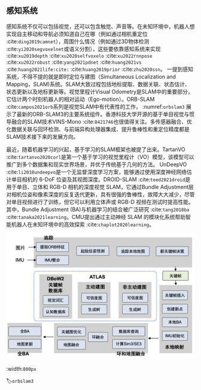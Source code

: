 ## 感知系统

感知系统不仅可以包括视觉，还可以包含触觉、声音等。在未知环境中，机器人想实现自主移动和导航必须知道自己在哪（例如通过相机重定位 :cite:`ding2019camnet`），周围什么情况（例如通过3D物体检测 :cite:`yi2020segvoxelnet`或语义分割），这些要依靠感知系统来实现 :cite:`xu2019depth` :cite:`xu2020selfvoxelo` :cite:`xu2022rnnpose` :cite:`xu2022robust` :cite:`yang2021pdnet` :cite:`huang2021vs` :cite:`huang2021life:cite:` :cite:`huang2019prior` :cite:`zhu2020ssn`。
一提到感知系统，不得不提的就是即时定位与建图（Simultaneous Localization
and
Mapping，SLAM)系统。SLAM大致过程包括地标提取、数据关联、状态估计、状态更新以及地标更新等。视觉里程计Visual
Odometry是SLAM中的重要部分，它估计两个时刻机器人的相对运动（Ego-motion）。ORB-SLAM :cite:`campos2021orb`系列是视觉SLAM中有代表性的工作， :numref:`orbslam3` 展示了最新的ORB-SLAM3的主要系统组件。香港科技大学开源的基于单目视觉与惯导融合的SLAM技术VINS-Mono :cite:`8421746`也很值得关注。多传感器融合、优化数据关联与回环检测、与前端异构处理器集成、提升鲁棒性和重定位精度都是SLAM技术接下来的发展方向。

最近，随着机器学习的兴起，基于学习的SLAM框架也被提了出来。TartanVO :cite:`tartanvo2020corl`是第一个基于学习的视觉里程计（VO）模型，该模型可以推广到多个数据集和现实世界场景，并优于传统基于几何的方法。
UnDeepVO :cite:`li2018undeepvo`是一个无监督深度学习方案，能够通过使用深度神经网络估计单目相机的
6-DoF 位姿及其视图深度。DROID-SLAM :cite:`teed2021droid`是用于单目、立体和
RGB-D 相机的深度视觉 SLAM，它通过Bundle
Adjustment层对相机位姿和像素深度的反复迭代更新，具有很强的鲁棒性，故障大大减少，尽管对单目视频进行了训练，但它可以利用立体声或
RGB-D 视频在测试时提高性能。其中，Bundle Adjustment
(BA)与机器学习的结合被广泛研究 :cite:`tang2018ba` :cite:`tanaka2021learning`。CMU提出通过主动神经
SLAM
的模块化系统帮助智能机器人在未知环境中的高效探索 :cite:`chaplot2020learning`。

![ORB-SLAM3主要系统组件 :cite:`campos2021orb`](../img/ch13/orbslam3.png)

:width:`800px`

:label:`orbslam3`
